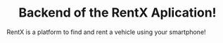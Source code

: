 <h1 align="center">
  Backend of the RentX Aplication!
</h1>

RentX is a platform to find and rent a vehicle using your smartphone!
